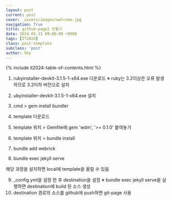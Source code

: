 ```yaml
---
layout: post
current: post
cover:  assets/images/welcome.jpg
navigation: True
title: github-page2 만들기
date: 2024-05-31 09:00:00 +0900
tags: [IT2024]
class: post-template
subclass: 'post'
author: hby
---
```



{% include it2024-table-of-contents.html %}


1. rubyinstaller-devkit-3.1.5-1-x64.exe 다운로드
    ※ ruby는 3.2이상은 오류 발생하므로 3.2이하 버전으로 설치

2. ubyinstaller-devkit-3.1.5-1-x64.exe 설치
3. cmd > gem install bundler
4. template 다운로드
5. template 위치 > Gemfile에 gem 'wdm', '>= 0.1.0' 붙여놓기
6. template 위치 > bundle install
7. bundle add webrick
8. bundle exec jekyll serve

해당 과정을 설치하면 local에 template을 올릴 수 있음

9. _config.yml을 설정 한 후 destination을 설정
    ※ bundle exec jekyll serve을 실행하면 destination에 build 된 소스 생성
10. destination 경로의 소스를 github에 push하면 git-page 사용


